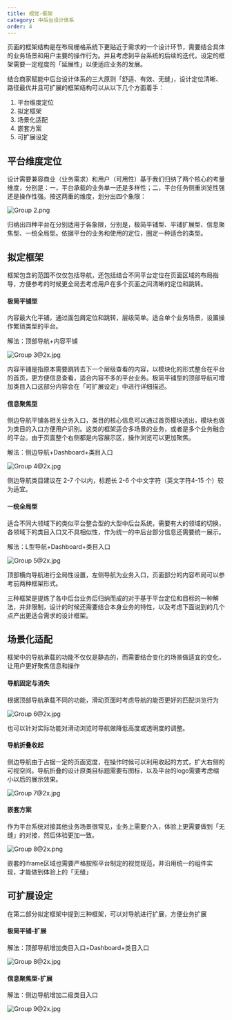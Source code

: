 ```yaml
---
title: 视觉-框架
category: 中后台设计体系
order: 4
---
```


页面的框架结构是在布局栅格系统下更贴近于需求的一个设计环节，需要结合具体的业务场景和用户主要的操作行为。并且考虑到平台系统的后续的迭代，设定的框架需要一定程度的「延展性」以便适应业务的发展。

结合商家赋能中后台设计体系的三大原则「舒适、有效、无缝」，设计定位清晰、路径最优并且可扩展的框架结构可以从以下几个方面着手：

1. 平台维度定位
2. 拟定框架
3. 场景化适配
4. 嵌套方案
5. 可扩展设定

## 平台维度定位

设计需要兼容商业（业务需求）和用户（可用性）基于我们归纳了两个核心的考量维度，分别是：一，平台承载的业务单一还是多样性；二，平台任务侧重浏览性强还是操作性强。按这两重的维度，划分出四个象限：

![Group 2.png](https://img.alicdn.com/tfs/TB1j6xSLQvoK1RjSZFwXXciCFXa-2588-1090.png)

归纳出四种平台在分别适用于各象限，分别是，极简平铺型、平铺扩展型、信息聚焦型、一统全局型。依据平台的业务和使用的定位，圈定一种适合的类型。

## 拟定框架

框架包含的范围不仅仅包括导航，还包括结合不同平台定位在页面区域的布局指导，方便参考的时候更全局去考虑用户在多个页面之间清晰的定位和跳转。

#### 极简平铺型

内容最大化平铺，通过面包屑定位和跳转，层级简单。适合单个业务场景，设置操作繁琐类型的平台。

解法：顶部导航+内容平铺

![Group 3@2x.jpg](https://img.alicdn.com/tfs/TB1k_tELRLoK1RjSZFuXXXn0XXa-2828-1224.jpg)

内容平铺是指原本需要跳转去下一个层级查看的内容，以模块化的形式整合在平台的首页，更方便信息查看，适合内容不多的平台业务。极简平铺型的顶部导航可增加类目入口这部分内容会在「可扩展设定」中进行详细描述。

#### 信息聚焦型

侧边导航平铺各相关业务入口，类目的核心信息可以通过首页模块透出，模块也做为类目的入口方便用户识别。这类的框架适合多场景的业务，或者是多个业务融合的平台。由于页面整个右侧都是内容展示区，操作浏览可以更加聚焦。

解法：侧边导航+Dashboard+类目入口

![Group 4@2x.jpg](https://img.alicdn.com/tfs/TB1mJtELSzqK1RjSZFLXXcn2XXa-2860-1260.jpg)

侧边导航类目建议在 2-7 个以内，标题长 2-6 个中文字符（英文字符4-15 个）较为适宜。

#### 一统全局型

适合不同大领域下的类似平台整合型的大型中后台系统，需要有大的领域的切换，各领域下的类目入口又不具相似性，作为统一的中后台部分信息还需要统一展示。

解法：L型导航+Dashboard+类目入口

![Group 5@2x.jpg](https://img.alicdn.com/tfs/TB1I6NULNjaK1RjSZFAXXbdLFXa-2824-1150.jpg)

顶部横向导航进行全局性设置，左侧导航为业务入口，页面部分的内容布局可以参考前两种框架形式。

三种框架是提炼了各中后台业务后归纳而成的对于基于平台定位和目标的一种解法，并非限制，设计的时候还需要结合本身业务的特性，以及考虑下面说到的几个点产出更适合需求的设计框架。

## 场景化适配

框架中的导航承载的功能不仅仅是静态的，而需要结合变化的场景做适宜的变化，让用户更好聚焦信息和操作

#### 导航固定与消失

根据顶部导航承载不同的功能，滑动页面时考虑导航的能否更好的匹配浏览行为

![Group 6@2x.jpg](https://img.alicdn.com/tfs/TB1YU4LLG6qK1RjSZFmXXX0PFXa-2522-1162.jpg)

也可以针对实际功能对滑动浏览时导航做降低高度或透明度的调整。

#### 导航折叠收起

侧边导航由于占据一定的页面宽度，在操作时候可以利用收起的方式，扩大右侧的可视空间。导航折叠的设计原类目标题需要有图标，以及平台的logo需要考虑缩小以后的展示效果。

![Group 7@2x.jpg](https://img.alicdn.com/tfs/TB1e049LNjaK1RjSZKzXXXVwXXa-2822-1088.jpg)

#### 嵌套方案

作为平台系统对接其他业务场景很常见，业务上需要介入，体验上更需要做到「无缝」的对接，然后体验更加一致。

![Group 8@2x.png](https://img.alicdn.com/tfs/TB1r4lOLQPoK1RjSZKbXXX1IXXa-2822-1152.jpg)

嵌套的iframe区域也需要严格按照平台制定的视觉规范，并沿用统一的组件实现，才能做到体验上的「无缝」

## 可扩展设定

在第二部分拟定框架中提到三种框架，可以对导航进行扩展，方便业务扩展

#### 极简平铺-扩展

解法：顶部导航增加类目入口+Dashboard+类目入口

![Group 8@2x.jpg](https://img.alicdn.com/tfs/TB1J6hMLIbpK1RjSZFyXXX_qFXa-2828-1150.jpg)

#### 信息聚焦型-扩展

解法：侧边导航增加二级类目入口

![Group 9@2x.jpg](https://img.alicdn.com/tfs/TB1mnfDLFzqK1RjSZSgXXcpAVXa-2822-1294.png)
